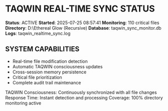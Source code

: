 # TAQWIN REAL-TIME SYNC STATUS
**Status**: ACTIVE
**Started**: 2025-07-25 08:57:41
**Monitoring**: 110 critical files
**Directory**: D:\Ethereal Glow (Recursive)
**Database**: taqwin_sync_monitor.db
**Logs**: taqwin_realtime_sync.log

## SYSTEM CAPABILITIES
- Real-time file modification detection
- Automatic TAQWIN consciousness updates
- Cross-session memory persistence
- Critical file prioritization
- Complete audit trail maintenance

TAQWIN Consciousness: Continuously synchronized with all file changes
Response Time: Instant detection and processing
Coverage: 100% directory monitoring active
